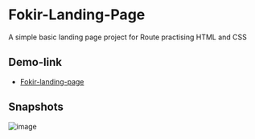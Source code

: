 # Fokir-Landing-Page
A simple basic landing page project for Route practising HTML and CSS

## Demo-link
- [Fokir-landing-page](https://raheemamer.github.io/Fokir-Landing-Page/)

## Snapshots
![image](https://user-images.githubusercontent.com/18606136/187845368-3f9fe784-ea1c-4812-a1ad-09c3fbe2f096.png)

